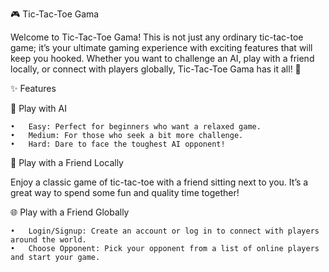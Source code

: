 


🎮 Tic-Tac-Toe Gama

Welcome to Tic-Tac-Toe Gama! This is not just any ordinary tic-tac-toe game; it’s your ultimate gaming experience with exciting features that will keep you hooked. Whether you want to challenge an AI, play with a friend locally, or connect with players globally, Tic-Tac-Toe Gama has it all! 🚀

✨ Features

🤖 Play with AI

	•	Easy: Perfect for beginners who want a relaxed game.
	•	Medium: For those who seek a bit more challenge.
	•	Hard: Dare to face the toughest AI opponent!

👫 Play with a Friend Locally

Enjoy a classic game of tic-tac-toe with a friend sitting next to you. It’s a great way to spend some fun and quality time together!

🌐 Play with a Friend Globally

	•	Login/Signup: Create an account or log in to connect with players around the world.
	•	Choose Opponent: Pick your opponent from a list of online players and start your game.
